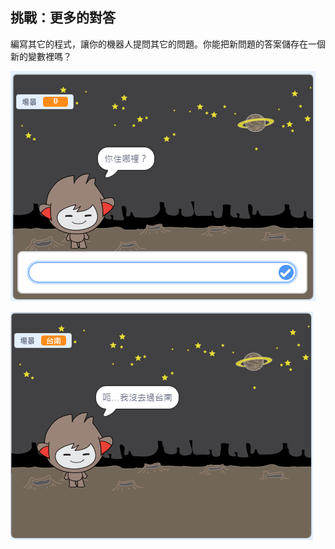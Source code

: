 ## 挑戰：更多的對答

編寫其它的程式，讓你的機器人提問其它的問題。你能把新問題的答案儲存在一個新的變數裡嗎？

![更多問題](images/chatbot-question1.png)

![更多問題](images/chatbot-question2.png)